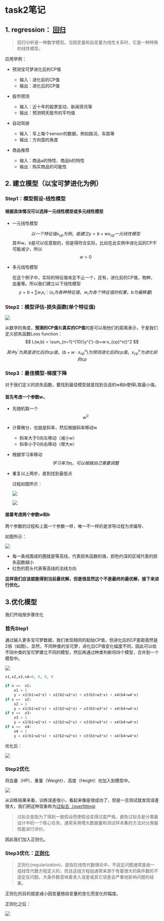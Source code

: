 # task2笔记

## **1. regression： [回归](https://baike.baidu.com/item/回归/10412815?fr=aladdin)**

> 回归分析是一种数学模型。当因变量和自变量为线性关系时，它是一种特殊的线性模型。

应用举例：

- 预测宝可梦进化后的CP值

  - 输入：进化前的CP值
  - 输出：进化后的CP值
- 股市预测
  - 输入：近十年的股票变动、新闻资讯等
  - 输出：预测明天股市的平均值
- 自动驾驶
  - 输入：车上每个sensor的数据，例如路况、车距等
  - 输出：方向盘的角度
- 商品推荐
  - 输入：商品a的特性、商品b的特性
  - 输出：购买商品的可能性

## **2. 建立模型**（以宝可梦进化为例）

### Step1：模型假设-线性模型

#### 根据具体情况可以选择**一元线性模型**或多**元线性模型**

- 一元线性模型

  
  $$
  以一个特征值x_{cp}为例，能建立
  y=b+wx_{cp}
  一元线性模型
  $$
  其中w，b是可以任意取的，但是得符合实际，比如在此实例中进化后的CP不可能减少，所以
  $$
  w>0
  $$
  
- 多元线性模型

  在这个例子中，实际的特征值肯定不止一个，还有，进化前的CP值，物种，血量等。所以我们建立以下线性模型
  $$
  y = b + \sum w_ix_i： (x_i为各种特征值，w_i为各个特征值的权重，b为偏移量)
  $$
  

### Step2：模型评估-损失函数(单个特征值)

![](E:\桌面\截图\Snipaste_2021-07-14_22-55-11.png)

从数学的角度，**预测的CP值**和**真实的CP值**的差可以用他们的距离表示，于是我们定义损失函数Loss function：
$$
L(w,b) = \sum_{n=1}^{10}(y^{’}-(b+w·x_{cp}^n))^2
$$

$$
其中y^{’}为真是进化后的cp值，(b+w·x_{cp}^n)为预测进化后的cp值，x_{cp}^n为进化前的cp
$$

### Step3：最佳模型-梯度下降

对于我们定义的损失函数，要找到最佳模型就是找到合适的w和b使得L取最小值。

#### 首先考虑一个参数w，

- 先随机取一个
  $$
  w^0
  $$
  
- 计算微分，也就是斜率，然后根据斜率移动w

  - 斜率大于0向左移动（减小w）
  - 斜率小于0向右移动（增大w）

- 根据学习率移动
  $$
  学习率为\eta，可以根据自己需要调整
  $$
  
- 重复以上两步，直到找到最低点

  过程如图所示：

  ![](E:\桌面\截图\Snipaste_2021-07-14_23-21-06.png)

  ![](E:\桌面\截图\Snipaste_2021-07-14_23-22-23.png)

#### 接着考虑两个参数w和b

两个参数的过程和上面一个参数一样，唯一不一样的是求导过程为求偏导、

如图所示：

![](E:\桌面\截图\Snipaste_2021-07-14_23-23-00.png)

- 每一条线围成的圈就是等高线，代表损失函数的值，颜色约深的区域代表的损失函数越小
- 红色的箭头代表等高线的法线方向

**这样我们应该就能得到当前最优解，但是很显然这个不是最终的最优解，接下来进行优化。**

## 3.**优化模型**

我们开始按步骤优化

### 首先Step1

通过输入更多宝可梦数据，我们发现相同的起始CP值，但进化后的CP差距竟然是2倍（如图）。显然，不同种类的宝可梦，进化后CP值变化幅度不同，因此可以给不同中类的宝可梦建立不同的模型，然后再通过种类判断将四个模型，合并到一个模型中。

![](E:\桌面\截图\Snipaste_2021-07-14_23-41-48.png)



```python
x1,x2,x3,x4=0, 0, 0, 0

if x ==  x1:
	x1 = 1
	y = x1(b1+w1*x) + x2(b2+w2*x) + x3(b3+w3*x) + x4(b4+w4*x)
if x ==  x2:
	x2 = 1
	y = x1(b1+w1*x) + x2(b2+w2*x) + x3(b3+w3*x) + x4(b4+w4*x)    
if x ==  x3:
	x3 = 1
	y = x1(b1+w1*x) + x2(b2+w2*x) + x3(b3+w3*x) + x4(b4+w4*x)
if x ==  x4:
	x4 = 1
	y = x1(b1+w1*x) + x2(b2+w2*x) + x3(b3+w3*x) + x4(b4+w4*x)
```

优化后：

![](E:\桌面\截图\Snipaste_2021-07-14_23-59-04.png)

### Step2优化

将血量（HP）、重量（Weight）、高度（Height）也加入到模型中。

![](E:\桌面\截图\Snipaste_2021-07-15_00-06-06.png)

从训练结果来看，训练误差很小，看起来像是很成功了，但是一旦测试就发现误差很大，我们把这种现象称为[过拟合（overfitting)](https://baike.baidu.com/item/过拟合/3359778?fr=aladdin)

> 过拟合是指为了得到一致假设而使假设变得过度严格。避免过拟合是分类器设计中的一个核心任务。通常采用增大数据量和测试样本集的方法对分类器性能进行评价。

因此我们加入正则化。

### Step3优化：[正则化](https://baike.baidu.com/item/%E6%AD%A3%E5%88%99%E5%8C%96/5739561?fr=aladdin)

> 正则化(regularization)，是指在线性代数理论中，不适定问题通常是由一组线性代数方程定义的，而且这组方程组通常来源于有着很大的条件数的不适定反问题。大条件数意味着舍入误差或其它误差会严重地影响问题的结果。

正则化的目的就是减小因变量随自变量的变化而变化的幅度。

正则化之后：

![](E:\桌面\截图\Snipaste_2021-07-15_00-44-44.png)

